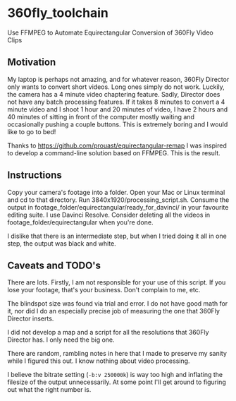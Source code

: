 # 360fly_toolchain
Use FFMPEG to Automate Equirectangular Conversion of 360Fly Video Clips

## Motivation
My laptop is perhaps not amazing, and for whatever reason, 360Fly Director only wants to convert short videos. Long ones simply do not work. Luckily, the camera has a 4 minute video chaptering feature. Sadly, Director does not have any batch processing features. If it takes 8 minutes to convert a 4 minute video and I shoot 1 hour and 20 minutes of video, I have 2 hours and 40 minutes of sitting in front of the computer mostly waiting and occasionally pushing a couple buttons. This is extremely boring and I would like to go to bed!

Thanks to https://github.com/prouast/equirectangular-remap I was inspired to develop a command-line solution based on FFMPEG. This is the result.

## Instructions
Copy your camera's footage into a folder. Open your Mac or Linux terminal and cd to that directory. Run 3840x1920/processing_script.sh. Consume the output in footage_folder/equirectangular/ready_for_davinci/ in your favourite editing suite. I use Davinci Resolve. Consider deleting all the videos in footage_folder/equirectangular when you're done.

I dislike that there is an intermediate step, but when I tried doing it all in one step, the output was black and white.

## Caveats and TODO's
There are lots. Firstly, I am not responsible for your use of this script. If you lose your footage, that's your business. Don't complain to me, etc.

The blindspot size was found via trial and error. I do not have good math for it, nor did I do an especially precise job of measuring the one that 360Fly Director inserts.

I did not develop a map and a script for all the resolutions that 360Fly Director has. I only need the big one.

There are random, rambling notes in here that I made to preserve my sanity while I figured this out. I know nothing about video processing.

I believe the bitrate setting (`-b:v 250000k`) is way too high and inflating the filesize of the output unnecessarily. At some point I'll get around to figuring out what the right number is.
